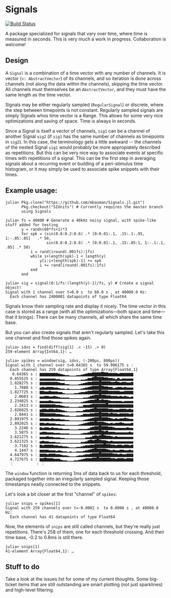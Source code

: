 # Signals

[![Build Status](https://travis-ci.org/mbauman/Signals.jl.svg?branch=master)](https://travis-ci.org/mbauman/Signals.jl)

A package specialized for signals that vary over time, where time is measured in seconds.  This is very much a work in progress.  Collaboration is welcome!

## Design

A `Signal` is a combination of a time vector with any number of channels. It is vector (`<: AbstractVector`) of its channels, and so iteration is done across channels (not along the data within the channels), skipping the time vector.  All channels must themselves be an `AbstractVector`, and they must have the same length as the time vector.

Signals may be either regularly sampled (`RegularSignal`) or discrete, where the step between timepoints is not constant.  Regularly sampled signals are simply Signals whos time vector is a Range.  This allows for some very nice optimizations and saving of space.  Time is always in seconds.

Since a Signal is itself a vector of channels, `sig1` can be a channel of another Signal `sig2` (if `sig1` has the same number of channels as timepoints in `sig2`).  In this case, the terminology gets a little awkward -- the channels of the nested Signal `sig1` would probably be more appropiately described as repetitions. But this can be very nice way to associate events at specific times with repetitions of a signal.  This can be the first step in averaging signals about a recurring event or building of a peri-stimulus time histogram, or it may simply be used to associate spike snippets with their times.

## Example usage:

    julia> Pkg.clone("https://github.com/mbauman/Signals.jl.git")
           Pkg.checkout("SIUnits") # Currently requires the master branch
           using Signals
           
    julia> fs = 40000 # Generate a 40kHz noisy signal, with spike-like stuff added for testing
           y = randn(60*fs+1)*3 
           for spk = (sin(0.8:0.2:8.6) .* [0:0.01:.1, .15:.1:.95, 1:-.05:.05]   .* 50,
                      sin(0.8:0.2:8.6) .* [0:0.01:.1, .15:.05:1, 1:-.1:.1, .05] .* 50)
               i = rand(iround(.001fs):1fs)
               while i+length(spk)-1 < length(y)
                   y[i:i+length(spk)-1] += spk
                   i += rand(iround(.001fs):1fs)
               end
           end
           
    julia> sig = signal(0:1/fs:(length(y)-1)/fs, y) # Create a signal object!
    Signal with 1 channel over t=0.0 s  to 60.0 s , at 40000.0 Hz:
      Each channel has 2400001 datapoints of type Float64

Signals know their sampling rate and display it nicely. The time vector in this case is stored as a range (with all the optimizations—both space and time—that it brings).  There can be many channels, all which share the same time base.

But you can also create signals that aren't regularly sampled.  Let's take this one channel and find those spikes again.

    julia> idxs = find(diff(sig[1] .< -15) .> 0)
    259-element Array{Int64,1}: …

    julia> spikes = window(sig, idxs, (-200μs, 800μs))
    Signal with 1 channel over t=0.64365 s  to 59.996175 s :
      Each channel has 259 datapoints of type Array{Float64,1}
       0.64365 s : ▆▆▆▆▆▆▆▆▅▄▃▂▂▁▁▁▂▂▃▄▅▆▆▇▇▇▇█▇▇▆▆▆▆▅▆▆▆▆▆▆
      0.855525 s : ▄▄▄▄▄▄▄▃▃▂▂▁▁▁▁▁▁▁▂▂▃▅▅▇█▇▇▇▆▆▅▅▄▃▅▃▄▄▄▄▄
      1.028275 s : ▆▆▆▆▆▆▆▆▅▄▄▂▂▁▁▁▁▂▃▄▅▆▆▇▇▇█▇▇▇▇▆▆▇▆▅▆▆▅▅▆
        1.7888 s : ▄▅▄▅▅▅▄▄▃▂▂▁▂▁▁▁▁▁▂▃▄▅▆▇▇▇█▇▆▆▅▅▃▄▅▅▄▅▄▄▄
      1.827725 s : ▆▆▅▅▆▅▅▅▄▄▂▁▁▁▁▂▂▃▄▄▅▆▆▇▇▇█▇▇▇▆▆▆▆▆▅▅▆▆▆▆
        2.0603 s : ▄▄▅▅▄▄▅▄▃▂▂▂▂▁▁▁▁▁▁▂▂▃▅▆▇▇█▇▇▆▆▅▅▅▄▅▄▅▄▃▄
      2.234825 s : ▄▄▄▄▅▄▃▃▃▂▁▁▁▁▁▁▁▁▂▃▄▅▆▆▇█▆▇▆▆▅▄▄▄▄▄▃▄▄▄▄
        2.2413 s : ▆▆▆▆▆▆▆▅▅▄▃▂▂▁▁▁▁▂▂▅▅▅▆▇▇▇▇▇▇█▆▆▆▆▆▆▆▆▆▆▆
      2.826825 s : ▅▆▆▅▆▆▅▆▅▄▃▂▁▁▁▁▂▂▂▄▅▅▆▇█▇▇▇▇▇▆▆▅▅▅▆▆▆▅▆▅
        2.8441 s : ▇▇▆▆▆▆▆▅▅▄▃▂▂▁▁▁▂▂▃▅▅▅▆▆▇▇█▇▇▇▆▇▆▆▅▆▆▆▆▅▆
      2.891975 s : ▅▅▅▅▄▅▄▄▄▃▃▂▂▁▁▁▁▁▁▂▃▄▅▆▇▇█▇▇▇▆▅▄▅▄▅▅▆▅▄▄
      2.892025 s : ▅▅▄▅▄▄▄▃▃▂▂▁▁▁▁▁▁▂▃▄▅▆▇▇█▇▇▇▆▅▄▅▄▅▅▆▅▄▄▄▅
        3.2246 s : ▅▄▅▅▄▅▄▄▃▃▂▂▂▁▁▁▁▂▂▂▂▃▅▆▇▇█▇▇▇▆▆▅▄▄▄▄▄▅▄▄
        3.5875 s : ▄▅▅▄▄▄▃▃▃▂▂▂▂▁▁▁▁▁▂▃▃▄▆▆▇▇█▇▆▇▅▅▅▄▄▄▄▄▄▅▄
      3.621275 s : ▄▄▄▅▄▄▃▃▃▂▂▁▁▁▁▁▁▁▁▁▃▃▄▆▇▆▇█▇▆▆▅▄▅▄▄▄▄▄▄▄
      3.621325 s : ▄▅▄▄▃▃▃▂▂▁▁▁▁▁▁▁▁▁▃▃▄▆▇▆▇█▇▆▆▅▄▅▄▄▄▄▄▄▄▄▄
        3.7102 s : ▆▅▆▆▆▆▅▅▄▄▃▃▂▁▁▁▂▂▃▄▅▅▆▆▇▇▇▇█▇▇▆▆▅▆▆▅▆▆▅▆
        4.1447 s : ▅▅▅▅▄▄▄▃▄▃▂▂▁▂▁▁▂▂▂▃▄▅▆▇█▇▇▇▇▆▅▄▅▄▄▅▅▄▄▅▄
      4.647975 s : ▆▆▆▅▆▆▆▅▅▄▃▃▂▁▁▁▂▃▃▄▅▅▆▇▇▇█▇▇▇▇▇▆▆▅▆▅▅▆▆▆
      4.727675 s : ▆▆▇▆▆▆▅▅▅▃▂▂▁▁▁▂▂▃▄▅▆▆▆▇▇█▇▇▇▇▇▆▆▅▆▆▆▅▆▆▆
      ⋮          : ⋮

The `window` function is returning 1ms of data back to us for each threshold, packaged together into an irregularly sampled signal.  Keeping those timestamps neatly connected to the snippets.

Let's look a bit closer at the first "channel" of `spikes`:

    julia> snips = spikes[1]
    Signal with 259 channels over t=-0.0002 s  to 0.0008 s , at 40000.0 Hz:
      Each channel has 41 datapoints of type Float64

Now, the elements of `snips` are still called channels, but they're really just repetitions.  There's 258 of them, one for each threshold crossing.  And their time base, -0.2 to 0.8ms is still there.

    julia> snips[1]
    41-element Array{Float64,1}: …

## Stuff to do

Take a look at the issues list for some of my current thoughts.  Some big-ticket items that are still outstanding are smart plotting (not just sparklines) and high-level filtering.
